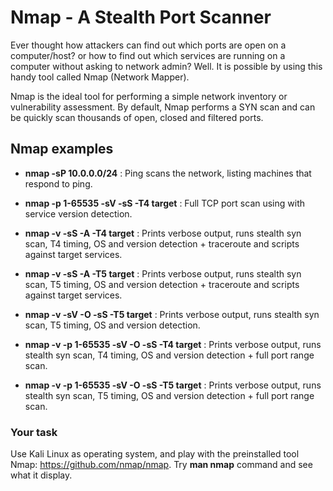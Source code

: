 # Nmap - A Stealth Port Scanner

Ever thought how attackers can find out which ports are open on a computer/host? or how to find out which services are running on a computer without asking to network admin? Well. It is possible by using this handy tool called Nmap (Network Mapper). 

Nmap is the ideal tool for performing a simple network inventory or vulnerability assessment. By default, Nmap performs a SYN scan and can be quickly scan thousands of open, closed and filtered ports.

## Nmap examples

* **nmap -sP 10.0.0.0/24** : Ping scans the network, listing machines that respond to ping.

* **nmap -p 1-65535 -sV -sS -T4 target** : Full TCP port scan using with service version detection.

* **nmap -v -sS -A -T4 target** : Prints verbose output, runs stealth syn scan, T4 timing, OS and version detection + traceroute and scripts against target services.

* **nmap -v -sS -A -T5 target** : Prints verbose output, runs stealth syn scan, T5 timing, OS and version detection + traceroute and scripts against target services.

* **nmap -v -sV -O -sS -T5 target** : Prints verbose output, runs stealth syn scan, T5 timing, OS and version detection.

* **nmap -v -p 1-65535 -sV -O -sS -T4 target** : Prints verbose output, runs stealth syn scan, T4 timing, OS and version detection + full port range scan.

* **nmap -v -p 1-65535 -sV -O -sS -T5 target** : Prints verbose output, runs stealth syn scan, T5 timing, OS and version detection + full port range scan.


### Your task

Use Kali Linux as operating system, and play with the preinstalled tool Nmap: https://github.com/nmap/nmap. Try **man nmap** command and see what it display.